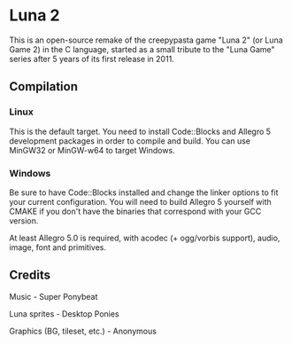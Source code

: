 # Luna 2
This is an open-source remake of the creepypasta game "Luna 2" (or Luna Game 2) in the C language, started as a small tribute to the "Luna Game" series after 5 years of its first release in 2011.

## Compilation

### Linux
This is the default target. You need to install Code::Blocks and Allegro 5 development packages in order to compile and build. You can use MinGW32 or MinGW-w64 to target Windows.

### Windows
Be sure to have Code::Blocks installed and change the linker options to fit your current configuration. You will need to build Allegro 5 yourself with CMAKE if you don't have the binaries that correspond with your GCC version.

At least Allegro 5.0 is required, with acodec (+ ogg/vorbis support), audio, image, font and primitives.

## Credits

Music - Super Ponybeat

Luna sprites - Desktop Ponies

Graphics (BG, tileset, etc.) - Anonymous
